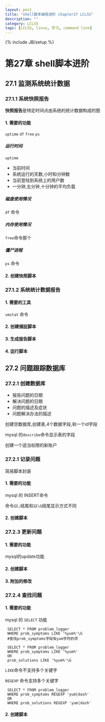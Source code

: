 ```yaml
---
layout: post
title: "shell脚本编程进阶 chapter27 LCLSS"
description: ""
category: LCLSS
tags: [LCLSS, linux, 学习, command line]
---
```

{% include JB/setup %}

# 第27章 shell脚本进阶

## 27.1 监测系统统计数据

### 27.1.1 系统快照报告

**快照报告**是特定时间点由系统的统计数据构成的图

#### 1. 需要的功能

`uptime` `df` `free` `ps`

##### 运行时间

`uptime` 

* 当前时间
* 系统运行的天数,小时和分钟数
* 当前登陆到系统上的用户数
* 一分钟,五分钟,十分钟的平均负载

##### 磁盘使用情况

`df` 命令

##### 内存使用情况

`free`命令那个

##### 僵尸进程

`ps` 命令

#### 2. 创建快照脚本

### 27.1.2 系统统计数据报告

#### 1. 需要的工具

`vmstat` 命令

#### 2. 创建捕捉脚本

#### 3. 生成报告脚本

#### 4. 运行脚本

## 27.2 问题跟踪数据库

### 27.2.1 创建数据库

* 报告问题的日期
* 解决问题的日期
* 问题的描述及症状
* 问题解决办法的描述

创建空数据库,创建表,4个数据字段,和一个id字段

mysql 的`describe`命令显示表的字段

创建一个适当权限的新账户

### 27.2.1 记录问题

简易脚本封装

#### 1. 需要的功能

mysql 的 INSERT命令

命令以`;`结尾和以`\G`结尾显示方式不同

#### 2. 创建脚本

### 27.2.3 更新问题

#### 1. 需要的功能

mysql的update功能

#### 2. 创建脚本

#### 3. 附加的修改

### 27.2.4 查找问题

#### 1. 需要的功能

mysql 的 `SELECT` 功能

     SELECT * FROM problem_logger
     WHERE prob_symptoms LIKE '%yum%'\G
     #查找prob_symptoms字段有yum字符的项
     
     SELECT * FROM problem_logger
     WHERE prob_symptoms LIKE '%yum%'
     OR
     prob_solutions LIKE '%yum%'\G
     
`LIKE`命令不支持多个关键字

`REGEXP` 命令支持多个关键字

     SELECT * FROM problem_logger
     WHERE prob_symptoms REGEXP 'yum|dash'
     OR
     WHERE prob_solutions REGEXP 'yum|dash'
     
#### 2. 创建脚本


     
     